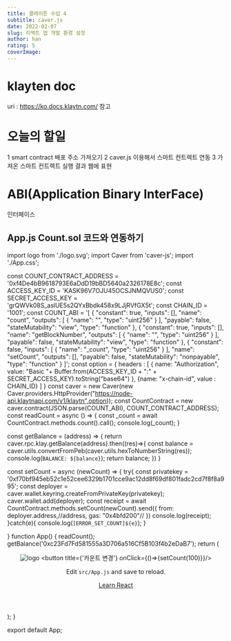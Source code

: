 ```yaml
---
title: 클레이튼 수업 4
subtitle: caver.js
date: 2022-02-07
slug: 리액트 앱 개발 환경 설정
author: han
rating: 5
coverImage: 
---
```


# klayten doc
uri : https://ko.docs.klaytn.com/ 
참고

# 오늘의 할일

1 smart contract 배포 주소 가져오기
2 caver.js 이용해서 스마트 컨트렉트 연동
3 가져온 스마트 컨트렉트 실행 결과 웹에 표현

# ABI(Application Binary InterFace)
인터페이스


## App.js Count.sol 코드와 연동하기

import logo from './logo.svg';
import Caver from 'caver-js';
import './App.css';

const COUNT_CONTRACT_ADDRESS = '0xf4De4bB9618793E6aDdD19bBD5640a2326178E8c';
const ACCESS_KEY_ID = 'KASK96V7OJU45OCSJNMQVUS0';
const SECRET_ACCESS_KEY = 'grQWVk08S_aslUE5s2QYxBbdk458x9LJjRVfGX5t';
const CHAIN_ID = '1001';
const COUNT_ABI = '[ { "constant": true, "inputs": [], "name": "count", "outputs": [ { "name": "", "type": "uint256" } ], "payable": false, "stateMutability": "view", "type": "function" }, { "constant": true, "inputs": [], "name": "getBlockNumber", "outputs": [ { "name": "", "type": "uint256" } ], "payable": false, "stateMutability": "view", "type": "function" }, { "constant": false, "inputs": [ { "name": "_count", "type": "uint256" } ], "name": "setCount", "outputs": [], "payable": false, "stateMutability": "nonpayable", "type": "function" } ]';
const option = {
  headers : [
    {
      name: "Authorization",
      value: "Basic "+ Buffer.from(ACCESS_KEY_ID + ":" + SECRET_ACCESS_KEY).toString("base64")
    },
    {name: "x-chain-id", value : CHAIN_ID}
  ]
}
const caver = new Caver(new Caver.providers.HttpProvider("https://node-api.klaytnapi.com/v1/klaytn",option));
const CountContract = new caver.contract(JSON.parse(COUNT_ABI), COUNT_CONTRACT_ADDRESS);
const readCount = async () => {
  const _count = await CountContract.methods.count().call();
  console.log(_count);
}

const getBalance = (address) => {
  return caver.rpc.klay.getBalance(address).then((res)=>{
    const balance = caver.utils.convertFromPeb(caver.utils.hexToNumberString(res));
    console.log(`BALANCE: ${balance}`);
    return balance;
  })
}

const setCount = async (newCount) => {
  try{
    const privatekey = '0xf70bf945eb52c1e52cee6329b1701cce9ac12dd8f69df801fadc2cd7f8f8a995';
    const deployer = caver.wallet.keyring.createFromPrivateKey(privatekey);
    caver.wallet.add(deployer);
    const receipt = await CountContract.methods.setCount(newCount).send({
      from: deployer.address,//address,
      gas: "0x4bfd200"//
    })
    console.log(receipt);
  }catch(e){
    console.log(`[ERROR_SET_COUNT]${e}`);
  }
 
} 
function App() {
  readCount();
  getBalance('0xc23Fd7Fd581555a3D706a516Cf5B103f4b2eDaB7');
  return (
    <div className="App">
      <header className="App-header">
        <img src={logo} className="App-logo" alt="logo" />
        <button title={'카운트 변경'} onClick={()=>{setCount(100)}}/>
        <p>
          Edit <code>src/App.js</code> and save to reload.
        </p>
        <a
          className="App-link"
          href="https://reactjs.org"
          target="_blank"
          rel="noopener noreferrer"
        >
          Learn React
        </a>
      </header>
    </div>
  );
}

export default App;
